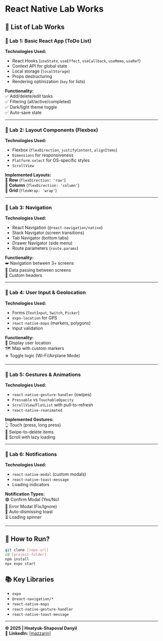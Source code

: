 # **React Native Lab Works**  

## **📌 List of Lab Works**  

### **🔹 Lab 1: Basic React App (ToDo List)**  
**Technologies Used:**  
- React Hooks (`useState`, `useEffect`, `useCallback`, `useMemo`, `useRef`)  
- Context API for global state  
- Local storage (`localStorage`)  
- Props destructuring  
- Rendering optimization (`key` for lists)  

**Functionality:**  
✅ Add/delete/edit tasks  
✅ Filtering (all/active/completed)  
✅ Dark/light theme toggle  
✅ Auto-save state  

---

### **🔹 Lab 2: Layout Components (Flexbox)**  
**Technologies Used:**  
- Flexbox (`flexDirection`, `justifyContent`, `alignItems`)  
- `Dimensions` for responsiveness  
- `Platform.select` for OS-specific styles  
- `ScrollView`  

**Implemented Layouts:**  
📏 **Row** (`flexDirection: 'row'`)  
📐 **Column** (`flexDirection: 'column'`)  
🔳 **Grid** (`flexWrap: 'wrap'`)  

---

### **🔹 Lab 3: Navigation**  
**Technologies Used:**  
- React Navigation (`@react-navigation/native`)  
- Stack Navigator (screen transitions)  
- Tab Navigator (bottom tabs)  
- Drawer Navigator (side menu)  
- Route parameters (`route.params`)  

**Functionality:**  
➡️ Navigation between 3+ screens  
🔄 Data passing between screens  
🎨 Custom headers  

---

### **🔹 Lab 4: User Input & Geolocation**  
**Technologies Used:**  
- Forms (`TextInput`, `Switch`, `Picker`)  
- `expo-location` for GPS  
- `react-native-maps` (markers, polygons)  
- Input validation  

**Functionality:**  
📍 Display user location  
🗺️ Map with custom markers  
✈️ Toggle logic (Wi-Fi/Airplane Mode)  

---

### **🔹 Lab 5: Gestures & Animations**  
**Technologies Used:**  
- `react-native-gesture-handler` (swipes)  
- `Pressable` vs `TouchableOpacity`  
- `ScrollView`/`FlatList` with pull-to-refresh  
- `react-native-reanimated`  

**Implemented Gestures:**  
👆 Touch (press, long press)  
🔄 Swipe-to-delete items  
📜 Scroll with lazy loading  

---

### **🔹 Lab 6: Notifications**  
**Technologies Used:**  
- `react-native-modal` (custom modals)  
- `react-native-toast-message`  
- Loading indicators  

**Notification Types:**  
🟢 Confirm Modal (Yes/No)  
🔴 Error Modal (Fix/Ignore)  
💬 Auto-dismissing toast  
⏳ Loading spinner  

---

## **🚀 How to Run?**  
```bash
git clone [repo-url]
cd [project-folder]
npm install
npx expo start
```

## **📚 Key Libraries**  
- `expo`  
- `@react-navigation/*`  
- `react-native-maps`  
- `react-native-gesture-handler`  
- `react-native-toast-message`  

---
**© 2025 | Hnatyuk-Shapoval Danyil**  
📧 **LinkedIn:** [[mazzarin](https://www.linkedin.com/in/mazzarin/)]